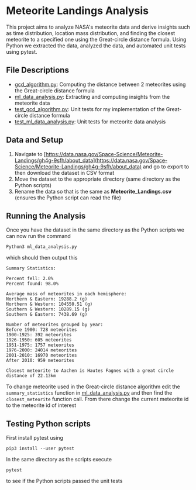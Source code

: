 # Meteorite Landings Analysis
This project aims to analyze NASA's meteorite data and derive insights such as time distribution, location mass distribution, and finding the closest meteorite to a specified one using the Great-circle distance formula. 
Using Python we extracted the data, analyzed the data, and automated unit tests using pytest.

## File Descriptions
- [gcd_algorithm.py](gcd_algorithm.py): Computing the distance between 2 meteorites using the Great-circle distance formula
- [ml_data_analysis.py](ml_data_analysis.py): Extracting and computing insights from the meteorite data
- [test_gcd_algorithm.py](test_gcd_algorithm.py): Unit tests for my implementation of the Great-circle distance formula
- [test_ml_data_analysis.py](test_ml_data_analysis.py): Unit tests for meteorite data analysis

## Data and Setup
1. Navigate to [https://data.nasa.gov/Space-Science/Meteorite-Landings/gh4g-9sfh/about_data](https://data.nasa.gov/Space-Science/Meteorite-Landings/gh4g-9sfh/about_data) and go to export to then download the dataset in CSV format
2. Move the dataset to the appropriate directory (same directory as the Python scripts)
3. Rename the data so that is the same as **Meteorite_Landings.csv** (ensures the Python script can read the file)

## Running the Analysis
Once you have the dataset in the same directory as the Python scripts we can now run the command

~~~
Python3 ml_data_analysis.py
~~~

which should then output this

~~~
Summary Statistics:

Percent fell: 2.0%
Percent found: 98.0%

Average mass of meteorites in each hemisphere:
Northern & Eastern: 19288.2 (g)
Northern & Western: 104550.51 (g)
Southern & Western: 10289.15 (g)
Southern & Eastern: 7438.69 (g)

Number of meteorites grouped by year:
Before 1900: 728 meteorites
1900-1925: 392 meteorites
1926-1950: 605 meteorites
1951-1975: 1757 meteorites
1976-2000: 24014 meteorites
2001-2010: 16970 meteorites
After 2010: 959 meteorites

Closest meteorite to Aachen is Hautes Fagnes with a great circle distance of 22.13km
~~~

To change meteorite used in the Great-circle distance algorithm edit the `summary_statistics` function in [ml_data_analysis.py](ml_data_analysis.py) and then
find the `closest_meteorite` function call. From there change the current meteorite id to the meteorite id of interest

## Testing Python scripts
First install pytest using

~~~
pip3 install --user pytest
~~~

In the same directory as the scripts execute

~~~
pytest
~~~

to see if the Python scripts passed the unit tests
